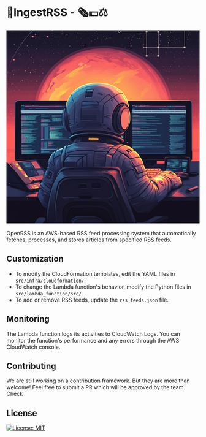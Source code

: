 # 🚀IngestRSS - 🗞️💵⚖

![Header](wallpaper.png)


OpenRSS is an AWS-based RSS feed processing system that automatically fetches, processes, and stores articles from specified RSS feeds.




## Customization

- To modify the CloudFormation templates, edit the YAML files in `src/infra/cloudformation/`.
- To change the Lambda function's behavior, modify the Python files in `src/lambda_function/src/`.
- To add or remove RSS feeds, update the `rss_feeds.json` file.


## Monitoring
The Lambda function logs its activities to CloudWatch Logs. You can monitor the function's performance and any errors through the AWS CloudWatch console.

## Contributing
We are still working on a contribution framework. But they are more than welcome! Feel free to submit a PR which will be approved by the team.
Check

## License
[![License: MIT](https://img.shields.io/badge/License-MIT-green.svg)](https://opensource.org/licenses/MIT)
